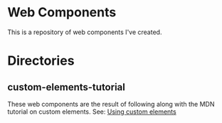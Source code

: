 # Web Components
This is a repository of web components I've created.

# Directories

## custom-elements-tutorial
These web components are the result of following along with the MDN
tutorial on custom elements. See: [Using custom elements](https://developer.mozilla.org/en-US/docs/Web/Web_Components/Using_custom_elements)